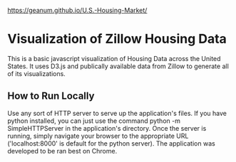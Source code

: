 https://geanum.github.io/U.S.-Housing-Market/

# Visualization of Zillow Housing Data

This is a basic javascript visualization of Housing Data across the United States. It uses D3.js and publically available data 
from Zillow to generate all of its visualizations. 

## How to Run Locally

Use any sort of HTTP server to serve up the application's files.
If you have python installed, you can just use the command python -m SimpleHTTPServer in the application's directory.
Once the server is running, simply navigate your browser to the appropriate URL ('localhost:8000' is default for the python server). 
The application was developed to be ran best on Chrome.
